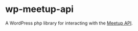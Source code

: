 # wp-meetup-api
A WordPress php library for interacting with the [Meetup API](https://www.meetup.com/meetup_api/).
